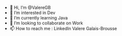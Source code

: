 - 👋 Hi, I’m @ValereGB
- 👀 I’m interested in Dev
- 🌱 I’m currently learning Java
- 💞️ I’m looking to collaborate on Work
- 📫 How to reach me : LinkedIn Valere Galais-Brousse

<!---
ValereGB/ValereGB is a ✨ special ✨ repository because its `README.md` (this file) appears on your GitHub profile.
You can click the Preview link to take a look at your changes.
--->
